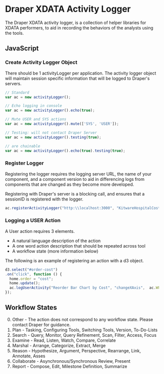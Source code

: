# Draper XDATA Activity Logger

The Draper XDATA activity logger, is a collection of helper libraries for XDATA performers, to aid in recording the behaviors of the analysts using the tools.

## JavaScript

### Create Activity Logger Object

There should be 1 activityLogger per application.  The activity logger object will maintain session specific information that will be logged to Draper's servers.


```javascript
// Standard
var ac = new activityLogger();

// Echo logging in console
var ac = new activityLogger().echo(true);

// Mute USER and SYS actions
var ac = new activityLogger().mute(['SYS', 'USER']);

// Testing: will not contact Draper Server
var ac = new activityLogger().testing(true);

// are chainable
var ac = new activityLogger().echo(true).testing(true);
```

### Register Logger

Registering the logger requires the logging server URL, the name of your component, and a component version to aid in differencing logs from components that are changed as they become more developed.

Registering with Draper's server is a blocking call, and ensures that a sessionID is registered with the logger.
```javascript
ac.registerActivityLogger("http:\\localhost:3000", "KitwareHospitalCosts", "0.1");
```

### Logging a USER Action

A User action requires 3 elements.
* A natural language description of the action
* A one word action description that should be repeated across tool
* A workflow state (more information below)

The following is an example of registering an action with a d3 object.
```javascript
d3.select("#order-cost")
.on("click", function () {
  home.order = "cost";
  home.update();
  ac.logUserActivity("Reorder Bar Chart by Cost", "changeXAxis",  ac.WF_EXAMINE);
});
```

## Workflow States

0. Other - The action does not correspond to any workflow state. Please contact Draper for guidance.
1. Plan - Tasking, Configuring Tools, Switching Tools, Version, To-Do-Lists
2. Search - Query, Monitor, Query Refinement, Scan, Filter, Access, Focus
3. Examine - Read, Listen, Watch, Compare, Correlate
4. Marshal - Arrange, Categorize, Extract, Merge
5. Reason - Hypothesize, Argument, Perspective, Rearrange, Link, Annotate, Asses
6. Collaborate - Asynchronous/Synchronous Review, Present
7. Report - Compose, Edit, Milestone Definition, Summarize 
